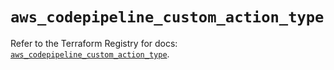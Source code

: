 # `aws_codepipeline_custom_action_type`

Refer to the Terraform Registry for docs: [`aws_codepipeline_custom_action_type`](https://registry.terraform.io/providers/hashicorp/aws/6.18.0/docs/resources/codepipeline_custom_action_type).
